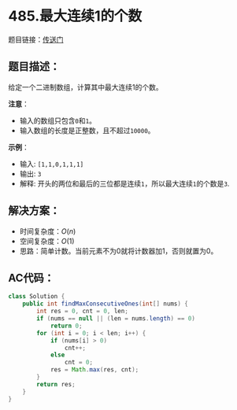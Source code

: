 # 485.最大连续1的个数
题目链接：[传送门](https://leetcode-cn.com/problems/max-consecutive-ones/)

## 题目描述：
给定一个二进制数组，计算其中最大连续1的个数。

**注意**：

- 输入的数组只包含`0`和`1`。
- 输入数组的长度是正整数，且不超过`10000`。

**示例**：

- 输入: `[1,1,0,1,1,1]`
- 输出: `3`
- 解释: 开头的两位和最后的三位都是连续`1`，所以最大连续`1`的个数是`3`.

## 解决方案：
- 时间复杂度：$O(n)$
- 空间复杂度：$O(1)$
- 思路：简单计数。当前元素不为0就将计数器加1，否则就置为0。

## AC代码：
```java
class Solution {
	public int findMaxConsecutiveOnes(int[] nums) {
		int res = 0, cnt = 0, len;
		if (nums == null || (len = nums.length) == 0)
			return 0;
		for (int i = 0; i < len; i++) {
			if (nums[i] > 0)
				cnt++;
			else
				cnt = 0;
			res = Math.max(res, cnt);
		}
		return res;
	}
}
```